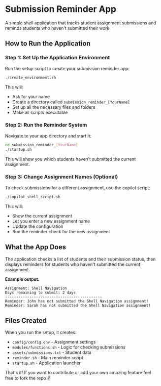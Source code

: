 # Submission Reminder App

A simple shell application that tracks student assignment submissions and reminds students who haven't submitted their work.

## How to Run the Application

### Step 1: Set Up the Application Environment

Run the setup script to create your submission reminder app:

```bash
./create_environment.sh
```

This will:
- Ask for your name
- Create a directory called `submission_reminder_[YourName]`
- Set up all the necessary files and folders
- Make all scripts executable

### Step 2: Run the Reminder System

Navigate to your app directory and start it:

```bash
cd submission_reminder_[YourName]
./startup.sh
```

This will show you which students haven't submitted the current assignment.
### Step 3: Change Assignment Names (Optional)

To check submissions for a different assignment, use the copilot script:

```bash
./copilot_shell_script.sh
```

This will:
- Show the current assignment
- Let you enter a new assignment name
- Update the configuration
- Run the reminder check for the new assignment
## What the App Does

The application checks a list of students and their submission status, then displays reminders for students who haven't submitted the current assignment.

**Example output:**

```
Assignment: Shell Navigation
Days remaining to submit: 2 days
--------------------------------------------
Reminder: John has not submitted the Shell Navigation assignment!
Reminder: Sarah has not submitted the Shell Navigation assignment!
```
## Files Created

When you run the setup, it creates:
- `config/config.env` - Assignment settings
- `modules/functions.sh` - Logic for checking submissions
- `assets/submissions.txt` - Student data
- `reminder.sh` - Main reminder script
- `startup.sh` - Application launcher

That's it! If you want to contribute or add your own amazing feature feel free to fork the repo ✌️
